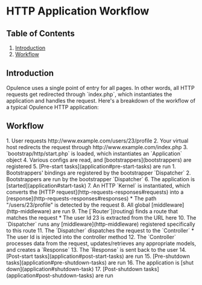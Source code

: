 # HTTP Application Workflow

## Table of Contents
1. [Introduction](#introduction)
2. [Workflow](#workflow)

<h2 id="introduction">Introduction</h2>
Opulence uses a single point of entry for all pages.  In other words, all HTTP requests get redirected through `index.php`, which instantiates the application and handles the request.  Here's a breakdown of the workflow of a typical Opulence HTTP application:

<h2 id="workflow">Workflow</h2>
1. User requests http://www.example.com/users/23/profile
2. Your virtual host redirects the request through http://www.example.com/index.php
3. `bootstrap/http/start.php` is loaded, which instantiates an `Application` object
4. Various configs are read, and [bootstrappers](bootstrappers) are registered
5. [Pre-start tasks](application#pre-start-tasks) are run
  1. Bootstrappers' bindings are registered by the bootstrapper `Dispatcher`
  2. Bootstrappers are run by the bootstrapper `Dispatcher`
6. The application is [started](application#start-task)
7. An HTTP `Kernel` is instantiated, which converts the [HTTP request](http-requests-responses#requests) into a [response](http-requests-responses#responses)
  * The path "/users/23/profile" is detected by the request
8. All global [middleware](http-middleware) are run
9. The [`Router`](routing) finds a route that matches the request
  * The user Id 23 is extracted from the URL here
10. The `Dispatcher` runs any [middleware](http-middleware) registered specifically to this route
11. The `Dispatcher` dispatches the request to the `Controller`
  * The user Id is injected into the controller method
12. The `Controller` processes data from the request, updates/retrieves any appropriate models, and creates a `Response`
13. The `Response` is sent back to the user
14. [Post-start tasks](application#post-start-tasks) are run
15. [Pre-shutdown tasks](application#pre-shutdown-tasks) are run
16. The application is [shut down](application#shutdown-task)
17. [Post-shutdown tasks](application#post-shutdown-tasks) are run